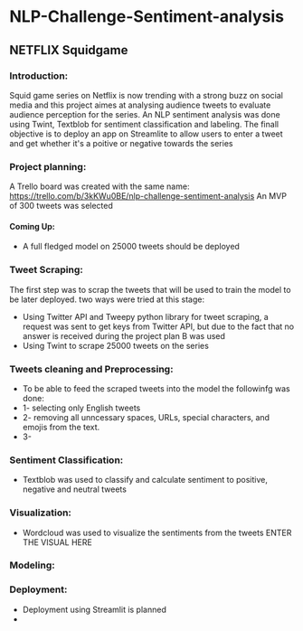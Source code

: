 # NLP-Challenge-Sentiment-analysis
## NETFLIX Squidgame 

### Introduction: 

Squid game series on Netflix is now trending with a strong buzz on social media and this project aimes at analysing audience tweets to evaluate audience perception for the series.
An NLP sentiment analysis was done using Twint, Textblob for sentiment classification and labeling. The finall objective is to deploy an app on Streamlite to allow users to enter a tweet and get whether it's a poitive or negative towards the series

### Project planning: 

A Trello board was created with the same name: https://trello.com/b/3kKWu0BE/nlp-challenge-sentiment-analysis
An MVP of 300 tweets was selected 

#### Coming Up: 
- A full fledged model on 25000 tweets should be deployed 

### Tweet Scraping: 
The first step was to scrap the tweets that will be used to train the model to be later deployed. two ways were tried at this stage: 
  - Using Twitter API and Tweepy python library for tweet scraping, a request was sent to get keys from Twitter API, but due to the fact that no answer is received during the project plan B was used 
  - Using Twint to scrape 25000 tweets on the series 
 
 ### Tweets cleaning and Preprocessing: 
 - To be able to feed the scraped tweets into the model the followinfg was done: 
 -  1- selecting only English tweets 
 -  2- removing all unncessary spaces, URLs, special characters, and emojis from the text.  
 -  3-
 ### Sentiment Classification:
  - Textblob was used to classify and calculate sentiment to positive, negative and neutral tweets
 
 ### Visualization: 
  - Wordcloud was used to visualize the sentiments from the tweets 
ENTER THE VISUAL HERE 

### Modeling: 


### Deployment: 
- Deployment using Streamlit is planned
- 

